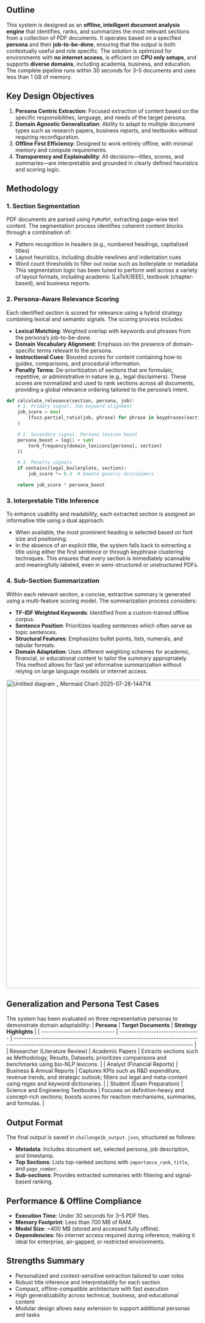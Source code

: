 ## Outline
This system is designed as an **offline, intelligent document analysis engine** that identifies, ranks, and summarizes the most relevant sections from a collection of PDF documents. It operates based on a specified **persona** and their **job-to-be-done**, ensuring that the output is both contextually useful and role specific. The solution is optimized for environments with **no internet access**, is efficient on **CPU only setups**, and supports **diverse domains**, including academia, business, and education. The complete pipeline runs within 30 seconds for 3–5 documents and uses less than 1 GB of memory.

## Key Design Objectives
1. **Persona Centric Extraction**: Focused extraction of content based on the specific responsibilities, language, and needs of the target persona.
2. **Domain Agnostic Generalization**: Ability to adapt to multiple document types such as research papers, business reports, and textbooks without requiring reconfiguration.
3. **Offline First Efficiency**: Designed to work entirely offline, with minimal memory and compute requirements.
4. **Transparency and Explainability**: All decisions—titles, scores, and summaries—are interpretable and grounded in clearly defined heuristics and scoring logic.

## Methodology
### 1. Section Segmentation
PDF documents are parsed using `PyMuPDF`, extracting page-wise text content. The segmentation process identifies coherent content blocks through a combination of:
* Pattern recognition in headers (e.g., numbered headings, capitalized titles)
* Layout heuristics, including double newlines and indentation cues
* Word count thresholds to filter out noise such as boilerplate or metadata
This segmentation logic has been tuned to perform well across a variety of layout formats, including academic (LaTeX/IEEE), textbook (chapter-based), and business reports.

### 2. Persona-Aware Relevance Scoring
Each identified section is scored for relevance using a hybrid strategy combining lexical and semantic signals. The scoring process includes:
* **Lexical Matching**: Weighted overlap with keywords and phrases from the persona’s job-to-be-done.
* **Domain Vocabulary Alignment**: Emphasis on the presence of domain-specific terms relevant to the persona.
* **Instructional Cues**: Boosted scores for content containing how-to guides, comparisons, and procedural information.
* **Penalty Terms**: De-prioritization of sections that are formulaic, repetitive, or administrative in nature (e.g., legal disclaimers).
These scores are normalized and used to rank sections across all documents, providing a global relevance ordering tailored to the persona’s intent.

```python
def calculate_relevance(section, persona, job):  
    # 1. Primary signal: Job keyword alignment  
    job_score = max(  
        [fuzz.partial_ratio(job, phrase) for phrase in keyphrases(section)]  
    )  

    # 2. Secondary signal: Persona lexicon boost  
    persona_boost = log(1 + sum(  
        term_frequency(domain_lexicons[persona], section)  
    ))  

    # 3. Penalty signals  
    if contains(legal_boilerplate, section):  
        job_score *= 0.3  # Demote generic disclaimers  

    return job_score * persona_boost  
```

### 3. Interpretable Title Inference
To enhance usability and readability, each extracted section is assigned an informative title using a dual approach:
* When available, the most prominent heading is selected based on font size and positioning.
* In the absence of an explicit title, the system falls back to extracting a title using either the first sentence or through keyphrase clustering techniques.
This ensures that every section is immediately scannable and meaningfully labeled, even in semi-structured or unstructured PDFs.

### 4. Sub-Section Summarization
Within each relevant section, a concise, extractive summary is generated using a multi-feature scoring model. The summarization process considers:
* **TF-IDF Weighted Keywords**: Identified from a custom-trained offline corpus.
* **Sentence Position**: Prioritizes leading sentences which often serve as topic sentences.
* **Structural Features**: Emphasizes bullet points, lists, numerals, and tabular formats.
* **Domain Adaptation**: Uses different weighting schemes for academic, financial, or educational content to tailor the summary appropriately.
This method allows for fast yet informative summarization without relying on large language models or internet access.
<img width="3840" height="806" alt="Untitled diagram _ Mermaid Chart-2025-07-28-144714" src="https://github.com/user-attachments/assets/e36b4ef8-fdcb-4944-9f06-0ecc2745ecdc" />


## Generalization and Persona Test Cases
The system has been evaluated on three representative personas to demonstrate domain adaptability:
| **Persona**                    | **Target Documents**              | **Strategy Highlights**                                                                                                                                 |
| ------------------------------ | --------------------------------- | ------------------------------------------------------------------------------------------------------------------------------------------------------- |
| Researcher (Literature Review) | Academic Papers                   | Extracts sections such as Methodology, Results, Datasets; prioritizes comparisons and benchmarks using bio-NLP lexicons.                                |
| Analyst (Financial Reports)    | Business & Annual Reports         | Captures KPIs such as R\&D expenditure, revenue trends, and strategic outlook; filters out legal and meta-content using regex and keyword dictionaries. |
| Student (Exam Preparation)     | Science and Engineering Textbooks | Focuses on definition-heavy and concept-rich sections; boosts scores for reaction mechanisms, summaries, and formulas.                                  |

## Output Format
The final output is saved in `challenge1b_output.json`, structured as follows:
* **Metadata**: Includes document set, selected persona, job description, and timestamp.
* **Top Sections**: Lists top-ranked sections with `importance_rank`, `title`, and `page_number`.
* **Sub-sections**: Provides extracted summaries with filtering and signal-based ranking.

## Performance & Offline Compliance
* **Execution Time**: Under 30 seconds for 3–5 PDF files.
* **Memory Footprint**: Less than 700 MB of RAM.
* **Model Size**: \~400 MB (stored and accessed fully offline).
* **Dependencies**: No internet access required during inference, making it ideal for enterprise, air-gapped, or restricted environments.

## Strengths Summary
* Personalized and context-sensitive extraction tailored to user roles
* Robust title inference and interpretability for each section
* Compact, offline-compatible architecture with fast execution
* High generalizability across technical, business, and educational content
* Modular design allows easy extension to support additional personas and tasks

